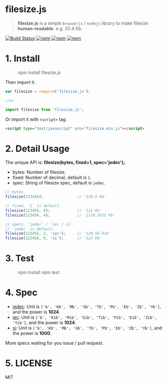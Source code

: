 # filesize.js

> **filesize.js** is a simple `browserjs` / `nodejs` library to make filesize **human-readable**. e.g. 20.4 Kb.

[![Build Status](https://travis-ci.org/hustcc/filesize.js.svg?branch=master)](https://travis-ci.org/hustcc/filesize.js) [![npm](https://img.shields.io/npm/v/filesize.js.svg?style=flat-square)](https://www.npmjs.com/package/filesize.js) [![npm](https://img.shields.io/npm/dt/filesize.js.svg?style=flat-square)](https://www.npmjs.com/package/filesize.js) [![npm](https://img.shields.io/npm/l/filesize.js.svg?style=flat-square)](https://www.npmjs.com/package/filesize.js)


# 1. Install

> npm install filesize.js

Then import it.

```js
var filesize = require('filesize.js');

//or

import filesize from 'filesize.js';
```

Or import it with `<script>` tag.

```html
<script type="text/javascript" src="filesize.min.js"></script>
```


# 2. Detail Usage

The unique API is: **filesize(bytes, fixed=1, spec='jedec');**.

 - bytes: Number of filesize.
 - fixed: Number of decimal, default is `1`.
 - spec: String of filesize spec, default is `jedec`.

```js
// bytes.
filesize(123456); 				// '120.6 Kb'

// fixed, `1` is default.
filesize(123456, 0); 			// '121 Kb'
filesize(123456, 4); 			// '1120.5625 Kb'

// specs, `jedec` / `iec / si`.
// `jedec` is default.
filesize(123456, 2, 'iec'); 	// '120.56 Kib'
filesize(123456, 0, 'si'); 		// '123 Kb'
```


# 3. Test

> npm install
> npm test


# 4. Spec

 - [jedec](http://www.jedec.org/): Unit is ```['b', 'Kb', 'Mb', 'Gb', 'Tb', 'Pb', 'Eb', 'Zb', 'Yb']```, and the power is **1024**.
 - [iec](http://www.electropedia.org/iev/iev.nsf/index?openform&part=112): Unit is ```['b', 'Kib', 'Mib', 'Gib', 'Tib', 'Pib', 'Eib', 'Zib', 'Yib']```, and the power is **1024**.
 - [si](https://zh.wikipedia.org/wiki/%E5%9B%BD%E9%99%85%E5%8D%95%E4%BD%8D%E5%88%B6): Unit is ```['b', 'Kb', 'Mb', 'Gb', 'Tb', 'Pb', 'Eb', 'Zb', 'Yb']```, and the power is **1000**.

More specs waiting for you issue / pull request.


# 5. LICENSE

MIT
